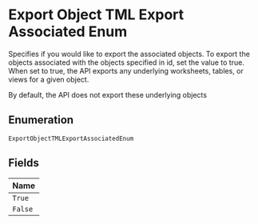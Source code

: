 
# Export Object TML Export Associated Enum

Specifies if you would like to export the associated objects. To export the objects associated with the objects specified in id, set the value to true. When set to true, the API exports any underlying worksheets, tables, or views for a given object.

By default, the API does not export these underlying objects

## Enumeration

`ExportObjectTMLExportAssociatedEnum`

## Fields

| Name |
|  --- |
| `True` |
| `False` |

